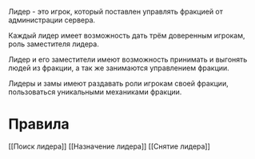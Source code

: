 Лидер - это игрок, который поставлен управлять фракцией от администрации сервера.

Каждый лидер имеет возможность дать трём доверенным игрокам, роль заместителя лидера.

Лидер и его заместители имеют возможность принимать и выгонять людей из фракции, а так же занимаются управлением фракции.

Лидеры и замы имеют раздавать роли игрокам своей фракции, пользоваться уникальными механиками фракции. 
# Правила
[[Поиск лидера]]
[[Назначение лидера]]
[[Снятие лидера]]